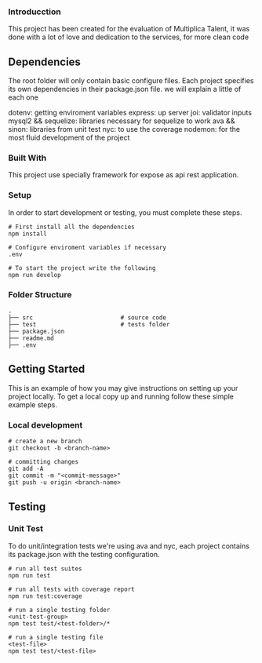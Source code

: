 ### Introducction
This project has been created for the evaluation of Multiplica Talent, it was done with a lot of love and dedication to the services, for more clean code
## Dependencies

The root folder will only contain basic configure files. Each project specifies its own dependencies in their package.json file. 
we will explain a little of each one

dotenv: getting enviroment variables
express: up server
joi: validator inputs
mysql2 && sequelize: libraries necessary for sequelize to work
ava && sinon: libraries from unit test
nyc: to use the coverage
nodemon: for the most fluid development of the project

### Built With

This project use specially framework for expose as api rest application.

### Setup

In order to start development or testing, you must complete these steps.

```shell
# First install all the dependencies
npm install

# Configure enviroment variables if necessary
.env

# To start the project write the following
npm run develop

```

### Folder Structure
    .  
    ├── src                         # source code
    ├── test                        # tests folder
    ├── package.json
    ├── readme.md
    ├── .env


## Getting Started


This is an example of how you may give instructions on setting up your project locally.
To get a local copy up and running follow these simple example steps.

### Local development

```shell
# create a new branch
git checkout -b <branch-name>

# committing changes
git add -A
git commit -m "<commit-message>"
git push -u origin <branch-name>
```
## Testing

### Unit Test

To do unit/integration tests we're using ava and nyc, each project contains its package.json with the testing configuration.


```shell
# run all test suites
npm run test

# run all tests with coverage report
npm run test:coverage

# run a single testing folder
<unit-test-group>
npm test test/<test-folder>/*

# run a single testing file
<test-file>
npm test test/<test-file>
